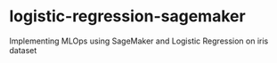 # logistic-regression-sagemaker
Implementing MLOps using SageMaker and Logistic Regression on iris dataset
